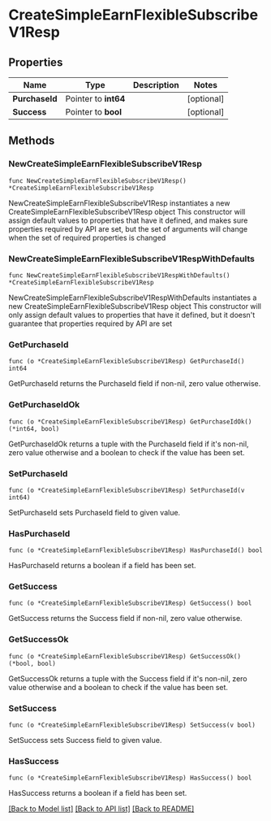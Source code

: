 # CreateSimpleEarnFlexibleSubscribeV1Resp

## Properties

Name | Type | Description | Notes
------------ | ------------- | ------------- | -------------
**PurchaseId** | Pointer to **int64** |  | [optional] 
**Success** | Pointer to **bool** |  | [optional] 

## Methods

### NewCreateSimpleEarnFlexibleSubscribeV1Resp

`func NewCreateSimpleEarnFlexibleSubscribeV1Resp() *CreateSimpleEarnFlexibleSubscribeV1Resp`

NewCreateSimpleEarnFlexibleSubscribeV1Resp instantiates a new CreateSimpleEarnFlexibleSubscribeV1Resp object
This constructor will assign default values to properties that have it defined,
and makes sure properties required by API are set, but the set of arguments
will change when the set of required properties is changed

### NewCreateSimpleEarnFlexibleSubscribeV1RespWithDefaults

`func NewCreateSimpleEarnFlexibleSubscribeV1RespWithDefaults() *CreateSimpleEarnFlexibleSubscribeV1Resp`

NewCreateSimpleEarnFlexibleSubscribeV1RespWithDefaults instantiates a new CreateSimpleEarnFlexibleSubscribeV1Resp object
This constructor will only assign default values to properties that have it defined,
but it doesn't guarantee that properties required by API are set

### GetPurchaseId

`func (o *CreateSimpleEarnFlexibleSubscribeV1Resp) GetPurchaseId() int64`

GetPurchaseId returns the PurchaseId field if non-nil, zero value otherwise.

### GetPurchaseIdOk

`func (o *CreateSimpleEarnFlexibleSubscribeV1Resp) GetPurchaseIdOk() (*int64, bool)`

GetPurchaseIdOk returns a tuple with the PurchaseId field if it's non-nil, zero value otherwise
and a boolean to check if the value has been set.

### SetPurchaseId

`func (o *CreateSimpleEarnFlexibleSubscribeV1Resp) SetPurchaseId(v int64)`

SetPurchaseId sets PurchaseId field to given value.

### HasPurchaseId

`func (o *CreateSimpleEarnFlexibleSubscribeV1Resp) HasPurchaseId() bool`

HasPurchaseId returns a boolean if a field has been set.

### GetSuccess

`func (o *CreateSimpleEarnFlexibleSubscribeV1Resp) GetSuccess() bool`

GetSuccess returns the Success field if non-nil, zero value otherwise.

### GetSuccessOk

`func (o *CreateSimpleEarnFlexibleSubscribeV1Resp) GetSuccessOk() (*bool, bool)`

GetSuccessOk returns a tuple with the Success field if it's non-nil, zero value otherwise
and a boolean to check if the value has been set.

### SetSuccess

`func (o *CreateSimpleEarnFlexibleSubscribeV1Resp) SetSuccess(v bool)`

SetSuccess sets Success field to given value.

### HasSuccess

`func (o *CreateSimpleEarnFlexibleSubscribeV1Resp) HasSuccess() bool`

HasSuccess returns a boolean if a field has been set.


[[Back to Model list]](../README.md#documentation-for-models) [[Back to API list]](../README.md#documentation-for-api-endpoints) [[Back to README]](../README.md)


